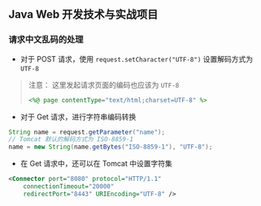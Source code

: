 ## Java Web 开发技术与实战项目

### 请求中文乱码的处理

 - 对于 POST 请求，使用 `request.setCharacter("UTF-8")` 设置解码方式为 `UTF-8`

> 注意： 这里发起请求页面的编码也应该为 `UTF-8`
> ```jsp
> <%@ page contentType="text/html;charset=UTF-8" %>
> ```

 - 对于 Get 请求，进行字符串编码转换

```java
String name = request.getParameter("name");
// Tomcat 默认的解码方式为 ISO-8859-1
name = new String(name.getBytes("ISO-8859-1"), "UTF-8");
```

 - 在 Get 请求中，还可以在 Tomcat 中设置字符集

```xml
<Connector port="8080" protocol="HTTP/1.1"
    connectionTimeout="20000"
    redirectPort="8443" URIEncoding="UTF-8" />
```
